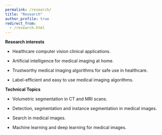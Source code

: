 ```yaml
---
permalink: /research/
title: "Research"
author_profile: true
redirect_from: 
  - /research.html
---
```


**Research interests**

- Healthcare computer vision clinical applications.

- Artificial intelligence for medical imaging at home.

- Trustworthy medical imaging algorithms for safe use in healthcare. 

- Label-efficient and easy to use medical imaging algorithms. 

**Technical Topics**

- Volumetric segmentation in CT and MRI scans.

- Detection, segmentation and instance segmentation in medical images.

- Search in medical images.

- Machine learning and deep learning for medical images.
